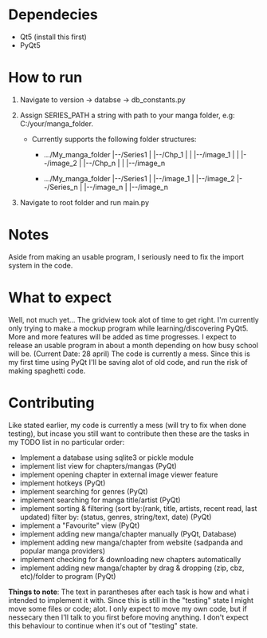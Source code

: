 # Dependecies
- Qt5 (install this first)
- PyQt5

# How to run
1. Navigate to version -> databse -> db_constants.py
2. Assign SERIES_PATH a string with path to your manga folder, e.g: C:/your/manga_folder.
    - Currently supports the following folder structures:
        + .../My_manga_folder
            |--/Series1
            | |--/Chp_1
            | | |--/image_1
            | | |--/image_2
            | |--/Chp_n
            | | |--/image_n

        + .../My_manga_folder
            |--/Series1
            | |--/image_1
            | |--/image_2
            |--/Series_n
            | |--/image_n
            | |--/image_n

3. Navigate to root folder and run main.py

# Notes
Aside from making an usable program, I seriously need to fix the import system in the code.

# What to expect
Well, not much yet... The gridview took alot of time to get right.
I'm currently only trying to make a mockup program while learning/discovering PyQt5. More and more features will be added as time progresses. I expect to release an usable program in about a month depending on how busy school will be. (Current Date: 28 april)
The code is currently a mess.
Since this is my first time using PyQt I'll be saving alot of old code, and run the risk of making spaghetti code.

# Contributing
Like stated earlier, my code is currently a mess (will try to fix when done testing), but incase you still want to contribute then these are the tasks in my TODO list in no particular order:
- Implement a database using sqlite3 or pickle module
- implement list view for chapters/mangas (PyQt)
- implement opening chapter in external image viewer feature
- implement hotkeys (PyQt)
- implement searching for genres (PyQt)
- implement searching for manga title/artist (PyQt)
- implement sorting & filtering (sort by:(rank, title, artists, recent read, last updated) filter by: (status, genres, string/text, date) (PyQt)
- implement a "Favourite" view (PyQt)
- implement adding new manga/chapter manually (PyQt, Database)
- implement adding new manga/chapter from website (sadpanda and popular manga providers)
- implement checking for & downloading new chapters automatically
- implement adding new manga/chapter by drag & dropping (zip, cbz, etc)/folder to program (PyQt)

**Things to note**:
The text in parantheses after each task is how and what i intended to implement it with. Since this is still in the "testing" state I might move some files or code; alot. I only expect to move my own code, but if nessecary then I'll talk to you first before moving anything. I don't expect this behaviour to continue when it's out of "testing" state. 

